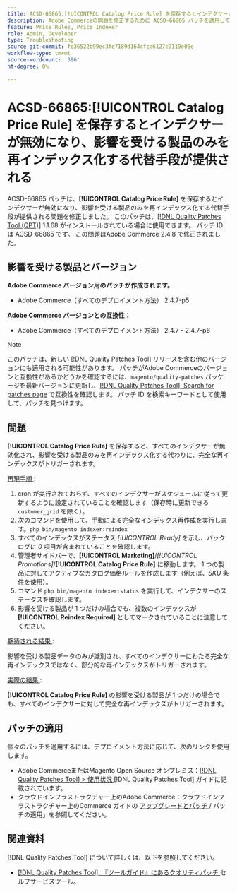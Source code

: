 ```yaml
---
title: ACSD-66865:[!UICONTROL Catalog Price Rule] を保存するとインデクサーが無効になり、影響を受ける製品のみを再インデックス化する代替手段が提供される
description: Adobe Commerceの問題を修正するために ACSD-66865 パッチを適用してください。この問題の場所は次のとおりです。  [!UICONTROL Catalog Price Rules] を保存すると、インデクサーが無効になり、影響を受ける製品のみを再インデックス化する代替手段が提供されます。
feature: Price Rules, Price Indexer
role: Admin, Developer
type: Troubleshooting
source-git-commit: fe36522b99ec3fe7189d164cfca6127c9119e06e
workflow-type: tm+mt
source-wordcount: '396'
ht-degree: 0%

---
```



# ACSD-66865:**[!UICONTROL Catalog Price Rule]** を保存するとインデクサーが無効になり、影響を受ける製品のみを再インデックス化する代替手段が提供される

ACSD-66865 パッチは、**[!UICONTROL Catalog Price Rule]** を保存するとインデクサーが無効になり、影響を受ける製品のみを再インデックス化する代替手段が提供される問題を修正しました。 このパッチは、[[!DNL Quality Patches Tool (QPT)]](/help/tools/quality-patches-tool/quality-patches-tool-to-self-serve-quality-patches.md) 1.1.68 がインストールされている場合に使用できます。 パッチ ID は ACSD-66865 です。 この問題はAdobe Commerce 2.4.8 で修正されました。

## 影響を受ける製品とバージョン

**Adobe Commerce バージョン用のパッチが作成されます。**

* Adobe Commerce（すべてのデプロイメント方法） 2.4.7-p5

**Adobe Commerce バージョンとの互換性：**

* Adobe Commerce（すべてのデプロイメント方法） 2.4.7 - 2.4.7-p6

>[!NOTE]
>
>このパッチは、新しい [!DNL Quality Patches Tool] リリースを含む他のバージョンにも適用される可能性があります。 パッチがAdobe Commerceのバージョンと互換性があるかどうかを確認するには、`magento/quality-patches` パッケージを最新バージョンに更新し、[[!DNL Quality Patches Tool]: Search for patches page](https://experienceleague.adobe.com/tools/commerce-quality-patches/index.html) で互換性を確認します。 パッチ ID を検索キーワードとして使用して、パッチを見つけます。

## 問題

**[!UICONTROL Catalog Price Rule]** を保存すると、すべてのインデクサーが無効化され、影響を受ける製品のみを再インデックス化する代わりに、完全な再インデックスがトリガーされます。

<u> 再現手順 </u>:

1. cron が実行されておらず、すべてのインデクサーがスケジュールに従って更新するように設定されていることを確認します（保存時に更新できる `customer_grid` を除く）。
2. 次のコマンドを使用して、手動による完全なインデックス再作成を実行します。`php bin/magento indexer:reindex`
3. すべてのインデックスがステータス *[!UICONTROL Ready]* を示し、バックログに *0* 項目が含まれていることを確認します。
4. 管理者サイドバーで、**[!UICONTROL Marketing]**/*[!UICONTROL Promotions]*/**[!UICONTROL Catalog Price Rule]** に移動します。 1 つの製品に対してアクティブなカタログ価格ルールを作成します（例えば、*SKU* 条件を使用）。
5. コマンド `php bin/magento indexer:status` を実行して、インデクサーのステータスを確認します。
6. 影響を受ける製品が 1 つだけの場合でも、複数のインデックスが **[!UICONTROL Reindex Required]** としてマークされていることに注意してください。

<u> 期待される結果 </u>:

影響を受ける製品データのみが識別され、すべてのインデクサーにわたる完全な再インデックスではなく、部分的な再インデックスがトリガーされます。

<u> 実際の結果 </u>:

**[!UICONTROL Catalog Price Rule]** の影響を受ける製品が 1 つだけの場合でも、すべてのインデクサーに対して完全な再インデックスがトリガーされます。

## パッチの適用

個々のパッチを適用するには、デプロイメント方法に応じて、次のリンクを使用します。

* Adobe CommerceまたはMagento Open Source オンプレミス：[[!DNL Quality Patches Tool] > 使用状況 ](/help/tools/quality-patches-tool/usage.md) [!DNL Quality Patches Tool] ガイドに記載されています。
* クラウドインフラストラクチャー上のAdobe Commerce：クラウドインフラストラクチャー上のCommerce ガイドの [ アップグレードとパッチ ](https://experienceleague.adobe.com/docs/commerce-cloud-service/user-guide/develop/upgrade/apply-patches.html)/ パッチの適用」を参照してください。

## 関連資料

[!DNL Quality Patches Tool] について詳しくは、以下を参照してください。

* [[!DNL Quality Patches Tool]: 『ツールガイド』にあるクオリティパッチ ](/help/tools/quality-patches-tool/quality-patches-tool-to-self-serve-quality-patches.md) セルフサービスツール。
